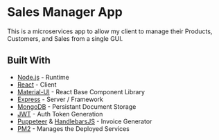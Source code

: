 # Sales Manager App

This is a microservices app to allow my client to manage their Products, Customers, and Sales from a single GUI.

## Built With

- [Node.js](https://nodejs.org/en/) - Runtime
- [React](https://reactjs.org/) - Client
- [Material-UI](https://material-ui.com/) - React Base Component Library
- [Express](https://expressjs.com/) - Server / Framework
- [MongoDB](https://www.mongodb.com/) - Persistant Document Storage
- [JWT](https://jwt.io/) - Auth Token Generation
- [Puppeteer](https://github.com/puppeteer/puppeteer) & [HandlebarsJS](https://handlebarsjs.com/) - Invoice Generator
- [PM2](https://pm2.keymetrics.io/) - Manages the Deployed Services
